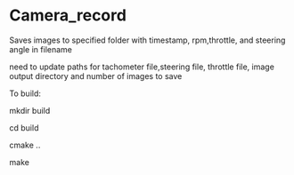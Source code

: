 # Camera_record
Saves images to specified folder with timestamp, rpm,throttle, and steering angle in filename

need to update paths for tachometer file,steering file,  throttle file, image output directory and number of images to save

To build:

mkdir build

cd build

cmake ..

make

